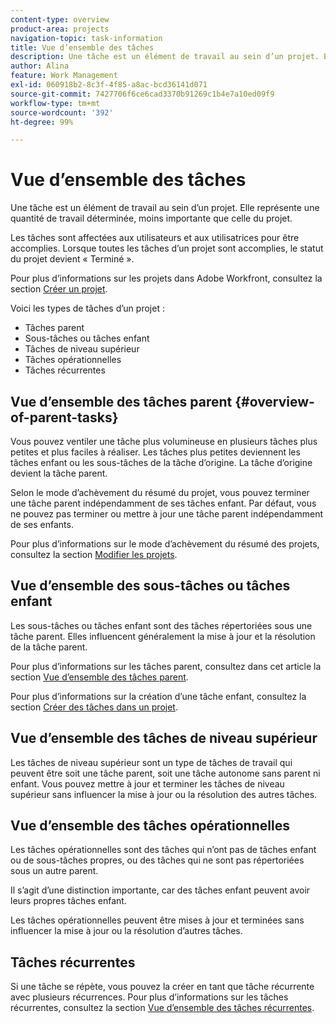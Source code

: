 ```yaml
---
content-type: overview
product-area: projects
navigation-topic: task-information
title: Vue d’ensemble des tâches
description: Une tâche est un élément de travail au sein d’un projet. Elle représente une quantité de travail déterminée, moins importante que celle du projet.
author: Alina
feature: Work Management
exl-id: 060918b2-8c3f-4f85-a8ac-bcd36141d071
source-git-commit: 7427706f6ce6cad3370b91269c1b4e7a10ed09f9
workflow-type: tm+mt
source-wordcount: '392'
ht-degree: 99%

---
```


# Vue d’ensemble des tâches

<!-- Audited: 01/2024 -->

Une tâche est un élément de travail au sein d’un projet. Elle représente une quantité de travail déterminée, moins importante que celle du projet.

Les tâches sont affectées aux utilisateurs et aux utilisatrices pour être accomplies. Lorsque toutes les tâches d’un projet sont accomplies, le statut du projet devient « Terminé ».

Pour plus d’informations sur les projets dans Adobe Workfront, consultez la section [Créer un projet](../../../manage-work/projects/create-projects/create-project.md).

Voici les types de tâches d’un projet :

* Tâches parent
* Sous-tâches ou tâches enfant
* Tâches de niveau supérieur
* Tâches opérationnelles
* Tâches récurrentes

## Vue d’ensemble des tâches parent  {#overview-of-parent-tasks}

Vous pouvez ventiler une tâche plus volumineuse en plusieurs tâches plus petites et plus faciles à réaliser. Les tâches plus petites deviennent les tâches enfant ou les sous-tâches de la tâche d’origine. La tâche d’origine devient la tâche parent.

Selon le mode d’achèvement du résumé du projet, vous pouvez terminer une tâche parent indépendamment de ses tâches enfant. Par défaut, vous ne pouvez pas terminer ou mettre à jour une tâche parent indépendamment de ses enfants.

Pour plus d’informations sur le mode d’achèvement du résumé des projets, consultez la section [Modifier les projets](../../../manage-work/projects/manage-projects/edit-projects.md).

## Vue d’ensemble des sous-tâches ou tâches enfant

Les sous-tâches ou tâches enfant sont des tâches répertoriées sous une tâche parent. Elles influencent généralement la mise à jour et la résolution de la tâche parent.

Pour plus d’informations sur les tâches parent, consultez dans cet article la section [Vue d’ensemble des tâches parent](#overview-of-parent-tasks).

Pour plus d’informations sur la création d’une tâche enfant, consultez la section [Créer des tâches dans un projet](../../../manage-work/tasks/create-tasks/create-tasks-in-project.md).

## Vue d’ensemble des tâches de niveau supérieur

Les tâches de niveau supérieur sont un type de tâches de travail qui peuvent être soit une tâche parent, soit une tâche autonome sans parent ni enfant. Vous pouvez mettre à jour et terminer les tâches de niveau supérieur sans influencer la mise à jour ou la résolution des autres tâches.

## Vue d’ensemble des tâches opérationnelles

Les tâches opérationnelles sont des tâches qui n’ont pas de tâches enfant ou de sous-tâches propres, ou des tâches qui ne sont pas répertoriées sous un autre parent.

Il s’agit d’une distinction importante, car des tâches enfant peuvent avoir leurs propres tâches enfant.

Les tâches opérationnelles peuvent être mises à jour et terminées sans influencer la mise à jour ou la résolution d’autres tâches.

## Tâches récurrentes

Si une tâche se répète, vous pouvez la créer en tant que tâche récurrente avec plusieurs récurrences. Pour plus d’informations sur les tâches récurrentes, consultez la section [Vue d’ensemble des tâches récurrentes](../../../manage-work/tasks/manage-tasks/recurring-tasks-overview.md).
